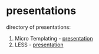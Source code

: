 # presentations

directory of presentations:
1. Micro Templating - [presentation](./micro_templ)
2. LESS - [presentation](./less)